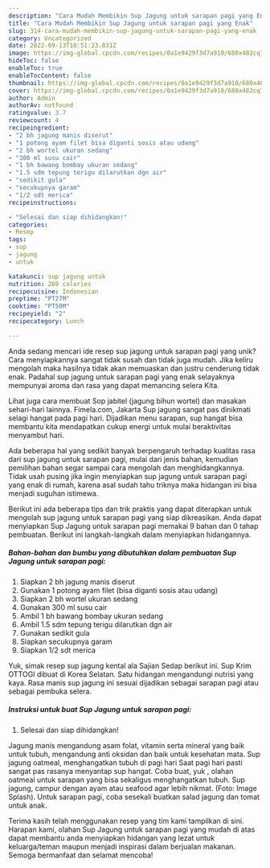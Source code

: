 ```yaml
---
description: "Cara Mudah Membikin Sup Jagung untuk sarapan pagi yang Enak"
title: "Cara Mudah Membikin Sup Jagung untuk sarapan pagi yang Enak"
slug: 314-cara-mudah-membikin-sup-jagung-untuk-sarapan-pagi-yang-enak
category: Uncategorized
date: 2022-09-13T10:51:23.031Z
image: https://img-global.cpcdn.com/recipes/0a1e9429f3d7a910/680x482cq70/sup-jagung-untuk-sarapan-pagi-foto-resep-utama.jpg
hideToc: false
enableToc: true
enableTocContent: false
thumbnail: https://img-global.cpcdn.com/recipes/0a1e9429f3d7a910/680x482cq70/sup-jagung-untuk-sarapan-pagi-foto-resep-utama.jpg
cover: https://img-global.cpcdn.com/recipes/0a1e9429f3d7a910/680x482cq70/sup-jagung-untuk-sarapan-pagi-foto-resep-utama.jpg
author: Admin
authorAv: notfound
ratingvalue: 3.7
reviewcount: 4
recipeingredient:
- "2 bh jagung manis diserut"
- "1 potong ayam filet bisa diganti sosis atau udang"
- "2 bh wortel ukuran sedang"
- "300 ml susu cair"
- "1 bh bawang bombay ukuran sedang"
- "1.5 sdm tepung terigu dilarutkan dgn air"
- "sedikit gula"
- "secukupnya garam"
- "1/2 sdt merica"
recipeinstructions:

- "Selesai dan siap dihidangkan!"
categories:
- Resep
tags:
- sup
- jagung
- untuk

katakunci: sup jagung untuk 
nutrition: 269 calories
recipecuisine: Indonesian
preptime: "PT27M"
cooktime: "PT50M"
recipeyield: "2"
recipecategory: Lunch

---
```





Anda sedang mencari ide resep sup jagung untuk sarapan pagi yang unik? Cara menyiapkannya sangat tidak susah dan tidak juga mudah. Jika keliru mengolah maka hasilnya tidak akan memuaskan dan justru cenderung tidak enak. Padahal sup jagung untuk sarapan pagi yang enak selayaknya mempunyai aroma dan rasa yang dapat memancing selera Kita.





Lihat juga cara membuat Sop jabitel (jagung bihun wortel) dan masakan sehari-hari lainnya. Fimela.com, Jakarta Sup jagung sangat pas dinikmati selagi hangat pada pagi hari. Dijadikan menu sarapan, sup hangat bisa membantu kita mendapatkan cukup energi untuk mulai beraktivitas menyambut hari.

Ada beberapa hal yang sedikit banyak berpengaruh terhadap kualitas rasa dari sup jagung untuk sarapan pagi, mulai dari jenis bahan, kemudian pemilihan bahan segar sampai cara mengolah dan menghidangkannya. Tidak usah pusing jika ingin menyiapkan sup jagung untuk sarapan pagi yang enak di rumah, karena asal sudah tahu triknya maka hidangan ini bisa menjadi suguhan istimewa.






Berikut ini ada beberapa tips dan trik praktis yang dapat diterapkan untuk mengolah sup jagung untuk sarapan pagi yang siap dikreasikan. Anda dapat menyiapkan Sup Jagung untuk sarapan pagi memakai 9 bahan dan 0 tahap pembuatan. Berikut ini langkah-langkah dalam menyiapkan hidangannya.

<!--inarticleads1-->

##### Bahan-bahan dan bumbu yang dibutuhkan dalam pembuatan Sup Jagung untuk sarapan pagi:

1. Siapkan 2 bh jagung manis diserut
1. Gunakan 1 potong ayam filet (bisa diganti sosis atau udang)
1. Siapkan 2 bh wortel ukuran sedang
1. Gunakan 300 ml susu cair
1. Ambil 1 bh bawang bombay ukuran sedang
1. Ambil 1.5 sdm tepung terigu dilarutkan dgn air
1. Gunakan sedikit gula
1. Siapkan secukupnya garam
1. Siapkan 1/2 sdt merica


Yuk, simak resep sup jagung kental ala Sajian Sedap berikut ini. Sup Krim OTTOGI dibuat di Korea Selatan. Satu hidangan mengandungi nutrisi yang kaya. Rasa manis sup jagung ini sesuai dijadikan sebagai sarapan pagi atau sebagai pembuka selera. 

<!--inarticleads2-->

##### Instruksi untuk buat Sup Jagung untuk sarapan pagi:


1. Selesai dan siap dihidangkan!

Jagung manis mengandung asam folat, vitamin serta mineral yang baik untuk tubuh, mengandung anti oksidan dan baik untuk kesehatan mata. Sup jagung oatmeal, menghangatkan tubuh di pagi hari Saat pagi hari pasti sangat pas rasanya menyantap sup hangat. Coba buat, yuk , olahan oatmeal untuk sarapan yang bisa sekaligus menghangatkan tubuh. Sup jagung, campur dengan ayam atau seafood agar lebih nikmat. (Foto: Image Splash). Untuk sarapan pagi, coba sesekali buatkan salad jagung dan tomat untuk anak. 

Terima kasih telah menggunakan resep yang tim kami tampilkan di sini. Harapan kami, olahan Sup Jagung untuk sarapan pagi yang mudah di atas dapat membantu anda menyiapkan hidangan yang lezat untuk keluarga/teman maupun menjadi inspirasi dalam berjualan makanan. Semoga bermanfaat dan selamat mencoba!
